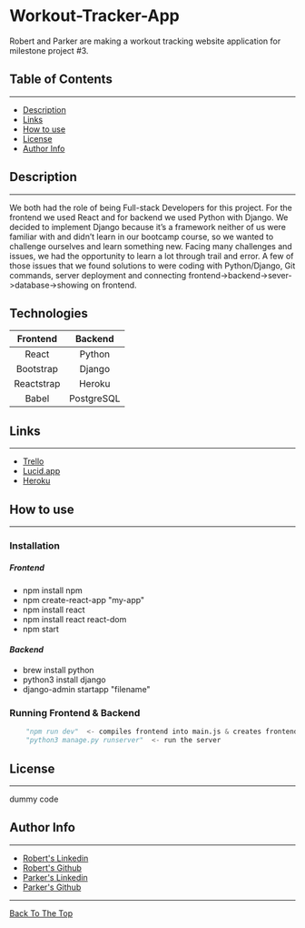 # **Workout-Tracker-App**
Robert and Parker are making a workout tracking website application for milestone project #3. 




## Table of Contents
---

* [Description](#description)
* [Links](#links)
* [How to use](#how-to-use)
* [License](#license)
* [Author Info](#author-info)

## Description
---
We both had the role of being Full-stack Developers for this project. For the frontend we used React and for backend we used Python with Django. We decided to implement Django because it’s a framework neither of us were familiar with and didn’t learn in our bootcamp course, so we wanted to challenge ourselves and learn something new. Facing many challenges and issues, we had the opportunity to learn a lot through trail and error. A few of those issues that we found solutions to were coding with Python/Django, Git commands, server deployment and connecting frontend->backend->sever->database->showing on frontend. 

## Technologies

|  Frontend | Backend   |
| :-------: | :-------: |
| React     | Python    |
| Bootstrap | Django    |
| Reactstrap| Heroku    |
| Babel     | PostgreSQL|


## Links
---
* [Trello](https://trello.com/b/5cNjO6Ve/mile-stone-project-3)
* [Lucid.app](https://lucid.app/lucidchart/b35d303b-ac99-453a-baee-9832b94b850c/edit?invitationId=inv_da7783fd-a000-405c-be30-f75fa5b7ec34&page=0_0#) 
* [Heroku](https://dashboard.heroku.com/apps/workout-tracker-ms3)


## How to use
---
### Installation
##### _Frontend_
* npm install npm
* npm create-react-app "my-app"
* npm install react
* npm install react react-dom
* npm start
#### _Backend_
* brew install python
* python3 install django
* django-admin startapp "filename" 

### Running Frontend & Backend

``` python
    "npm run dev"  <- compiles frontend into main.js & creates frontend
    "python3 manage.py runserver"  <- run the server
```

## License
--- 
dummy code

## Author Info
---
* [Robert's Linkedin](www.linkedin.com/in/robertwhite94)
* [Robert's Github](https://github.com/RawRaw5)
* [Parker's Linkedin](https://www.linkedin.com/in/parker-van-every/)
* [Parker's Github](https://github.com/pdvanevery)
---
[Back To The Top](#workout-tracker-app)